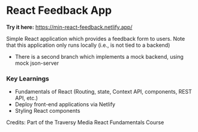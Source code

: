 # React Feedback App
**Try it here:** https://min-react-feedback.netlify.app/

Simple React application which provides a feedback form to users. Note that this application only runs locally (i.e., is not tied to a backend)
- There is a second branch which implements a mock backend, using mock json-server

### Key Learnings
- Fundamentals of React (Routing, state, Context API, components, REST API, etc.)
- Deploy front-end applications via Netlify
- Styling React components

Credits: Part of the Traversy Media React Fundamentals Course
